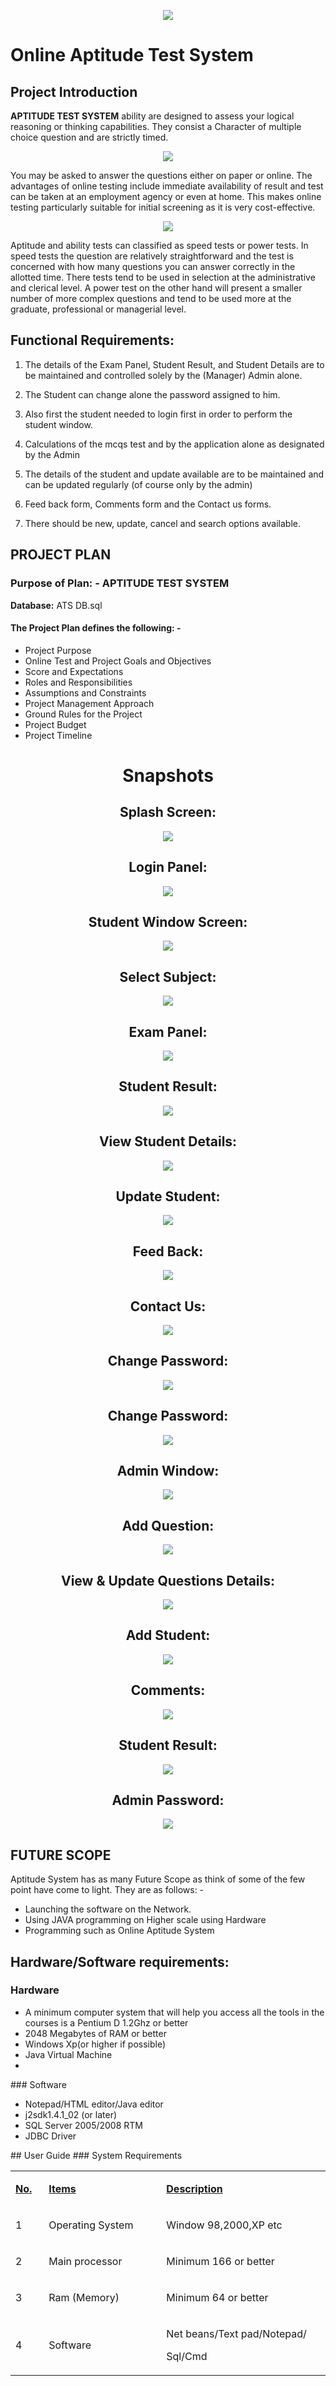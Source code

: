 <p align="center">
  <img src="https://user-images.githubusercontent.com/45601530/78447867-54036480-7693-11ea-81bd-c1d51fab19de.png">
</p>

# Online Aptitude Test System

## Project Introduction

**APTITUDE TEST SYSTEM** ability are designed to assess your logical reasoning or thinking capabilities. They consist a Character of multiple choice question and are strictly timed.

<p align="center">
  <img src="https://user-images.githubusercontent.com/45601530/78434706-8e6b0280-768f-11ea-89f5-76fc5c3073e4.png">
</p>

You may be asked to answer the questions either on paper or online. The advantages of online testing include immediate availability of result and test can be taken at an employment agency or even at home. This makes online testing particularly suitable for initial screening as it is very cost-effective.

<p align="center">
  <img src="https://user-images.githubusercontent.com/45601530/78435059-a8a4e080-768f-11ea-9a4c-d3770388a5fa.png">
</p>

Aptitude and ability tests can classified as speed tests or power tests. In speed tests the question are relatively straightforward and the test is concerned with how many questions you can answer correctly in the allotted time. There tests tend to be used in selection at the administrative and clerical level. A power test on the other hand will present a smaller number of more complex questions and tend to be used more at the graduate, professional or managerial level.

## Functional Requirements:

1. The details of the Exam Panel, Student Result, and Student Details are to be maintained and controlled solely by the (Manager) Admin alone.
2. The Student can change alone the password assigned to him.

3. Also first the student needed to login first in order to perform the student window.

4. Calculations of the mcqs test and by the application alone as designated by the Admin

5. The details of the student and update available are to be maintained and can be updated regularly (of course only by the admin)

6. Feed back form, Comments form and the Contact us forms.

7. There should be new, update, cancel and search options available.

## PROJECT PLAN

### Purpose of Plan: - **APTITUDE TEST SYSTEM**

**Database:** ATS DB.sql

#### The Project Plan defines the following: -
<ul>
<li>Project Purpose</li>
<li>Online Test and Project Goals and Objectives</li>
<li>Score and Expectations</li>
<li>Roles and Responsibilities</li>
<li>Assumptions and Constraints</li>
<li>Project Management Approach</li>
<li>Ground Rules for the Project</li>
<li>Project Budget</li>
<li>Project Timeline</li>
</ul>

<h1 align="center">Snapshots</h1>
<div align="center">
<h2>Splash Screen:</h2>
  <img src="https://user-images.githubusercontent.com/45601530/78431072-79da3a80-768e-11ea-9db1-f7e4d8b45d7a.PNG">
<h2>Login Panel:</h2>
  <img src="https://user-images.githubusercontent.com/45601530/78431175-81014880-768e-11ea-8e79-f984d0f0ba1a.PNG">
<h2>Student Window Screen:</h2>
  <img src="https://user-images.githubusercontent.com/45601530/78431288-88c0ed00-768e-11ea-926b-57edd917a5b6.PNG">
<h2>Select Subject:</h2>
  <img src="https://user-images.githubusercontent.com/45601530/78450062-549cfa80-7695-11ea-8ac7-fbdaf1ed7058.png">
<h2>Exam Panel:</h2>
  <img src="https://user-images.githubusercontent.com/45601530/78450072-65e60700-7695-11ea-8cae-65a52e33f40e.png">
<h2>Student Result:</h2>
  <img src="https://user-images.githubusercontent.com/45601530/78450090-7ac29a80-7695-11ea-89af-454220542ab8.png">
<h2>View Student Details:</h2>
  <img src="https://user-images.githubusercontent.com/45601530/78450100-95950f00-7695-11ea-8cc5-956e29a37c8c.png">
<h2>Update Student:</h2>
  <img src="https://user-images.githubusercontent.com/45601530/78450107-a80f4880-7695-11ea-857e-d8ef84fed539.png">
<h2>Feed Back:</h2>
  <img src="https://user-images.githubusercontent.com/45601530/78450126-c9703480-7695-11ea-853d-e089356ed27b.png">
<h2>Contact Us:</h2>
  <img src="https://user-images.githubusercontent.com/45601530/78450138-d55bf680-7695-11ea-95bc-aa0eb70732a2.png">
<h2>Change Password:</h2>
  <img src="https://user-images.githubusercontent.com/45601530/78450145-e147b880-7695-11ea-948f-ec2c22b82199.png">
<h2>Change Password:</h2>
  <img src="https://user-images.githubusercontent.com/45601530/78450145-e147b880-7695-11ea-948f-ec2c22b82199.png">
<h2>Admin Window:</h2>
  <img src="https://user-images.githubusercontent.com/45601530/78450148-eefd3e00-7695-11ea-9031-5adbe76380a5.png">  
<h2>Add Question:</h2>
  <img src="https://user-images.githubusercontent.com/45601530/78450248-c9bcff80-7696-11ea-91cb-51bbc85d5ab6.png">
<h2>View & Update  Questions Details:</h2>
  <img src="https://user-images.githubusercontent.com/45601530/78450260-da6d7580-7696-11ea-920d-9ec03ac093cd.png">
<h2>Add Student:</h2>
  <img src="https://user-images.githubusercontent.com/45601530/78450270-e48f7400-7696-11ea-8e07-cfed74802959.png">
<h2>Comments:</h2>
  <img src="https://user-images.githubusercontent.com/45601530/78450280-f96c0780-7696-11ea-8273-6aecefa0e704.png">  
<h2>Student Result:</h2>
  <img src="https://user-images.githubusercontent.com/45601530/78450288-0a1c7d80-7697-11ea-97fd-3f9980da542e.png">
<h2>Admin Password:</h2>
  <img src="https://user-images.githubusercontent.com/45601530/78450298-17396c80-7697-11ea-8e6e-d5febebc72f4.png">
</div>

## FUTURE SCOPE
Aptitude System has as many Future Scope as think of some of the few point have come to light. They are as follows: -
<ul>
<li>Launching the software on the Network.</li>
<li>Using JAVA programming on Higher scale using Hardware</li>
<li>Programming such as Online Aptitude System</li>
</ul>

## Hardware/Software requirements:
### Hardware
<ul>
<li>A minimum computer system that will help you access all the tools in the courses is a Pentium D 1.2Ghz or better
<li>2048 Megabytes of RAM or better</li>
<li>Windows Xp(or higher if possible)</li>
<li>Java Virtual Machine<li>  
</ul>
### Software
<ul>
<li>Notepad/HTML editor/Java editor</li>
<li>j2sdk1.4.1_02 (or later)</li>
<li>SQL Server 2005/2008 RTM</li>
<li>JDBC Driver</li>
</ul>
## User Guide
### System Requirements
<table>
<tbody>
<tr>
<td width="45">
<p><strong><u>No.</u></strong></p>
</td>
<td width="240">
<p><strong><u>Items</u></strong></p>
</td>
<td width="347">
<p><strong><u>Description </u></strong></p>
</td>
</tr>
<tr>
<td width="45">
<p>1</p>
</td>
<td width="240">
<p>Operating System</p>
</td>
<td width="347">
<p>Window 98,2000,XP etc</p>
</td>
</tr>
<tr>
<td width="45">
<p>2</p>
</td>
<td width="240">
<p>Main processor</p>
</td>
<td width="347">
<p>Minimum 166 or better</p>
</td>
</tr>
<tr>
<td width="45">
<p>3</p>
</td>
<td width="240">
<p>Ram (Memory)</p>
</td>
<td width="347">
<p>Minimum 64 or better</p>
</td>
</tr>
<tr>
<td width="45">
<p>4</p>
</td>
<td width="240">
<p>Software</p>
</td>
<td width="347">
<p>Net beans/Text pad/Notepad/</p>
<p>Sql/Cmd</p>
</td>
</tr>
</tbody>
</table>
